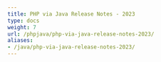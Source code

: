 ```yaml
---
title: PHP via Java Release Notes - 2023
type: docs
weight: 7
url: /phpjava/php-via-java-release-notes-2023/
aliases:
- /java/php-via-java-release-notes-2023/
---
```



